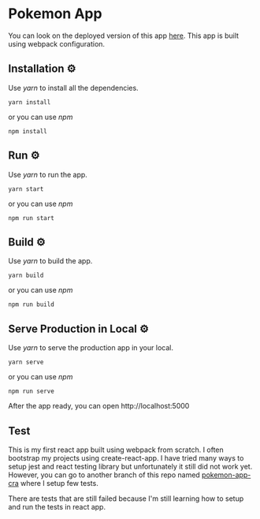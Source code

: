 # Pokemon App

You can look on the deployed version of this app [here](https://pokemon-app-mahdi.web.app). This app is built using webpack configuration.

## Installation ⚙️
Use *yarn* to install all the dependencies.
```
yarn install
```
or you can use *npm*
```
npm install
```

## Run ⚙️
Use *yarn* to run the app.
```
yarn start
```
or you can use *npm*
```
npm run start
```

## Build ⚙️
Use *yarn* to  build the app.
```
yarn build
```
or you can use *npm*
```
npm run build
```

## Serve Production in Local ⚙️
Use *yarn* to  serve the production app in your local.
```
yarn serve
```
or you can use *npm*
```
npm run serve
```
After the app ready, you can open http://localhost:5000

## Test 
This is my first react app built using webpack from scratch. I often bootstrap my projects using create-react-app. I have tried many ways to setup jest and react testing library but unfortunately it still did not work yet. However, you can go to another branch of this repo named [pokemon-app-cra](https://github.com/mahdihrs/pokemon-app/tree/pokemon-app-cra) where I setup few tests.

There are tests that are still failed because I'm still learning how to setup and run the tests in react app.


